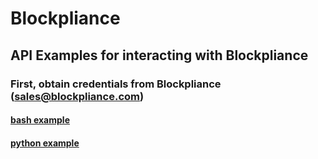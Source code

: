 # Blockpliance
## API Examples for interacting with Blockpliance
### First, obtain credentials from Blockpliance (sales@blockpliance.com)
#### [bash example](./bash)
#### [python example](./python)

